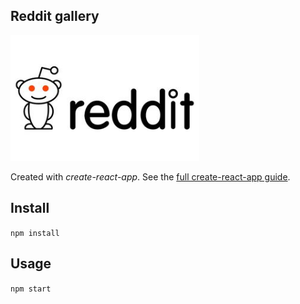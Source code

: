 Reddit gallery
---

<img src="reddit_logo_640.0.jpg" width="60%" height="60%" />


Created with *create-react-app*. See the [full create-react-app guide](https://github.com/facebookincubator/create-react-app/blob/master/packages/react-scripts/template/README.md).




Install
---

`npm install`



Usage
---

`npm start`
